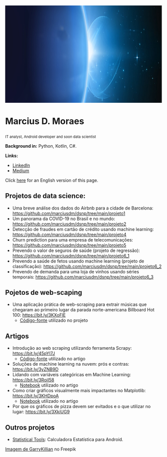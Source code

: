 

<p align="center">
  <img src="banner2.png" height="312" width="960" >
</p>

# Marcius D. Moraes
<sub>IT analyst, Android developer and soon data scientist</sub>


**Background in:** Python, Kotlin, C#.

**Links:**
* [LinkedIn](https://www.linkedin.com/in/marciusdm/)
* [Medium](https://medium.com/@marciusdellano)

Click <a href="Readme_en.md">here</a> for an English version of this page.

## Projetos de data science:
* Uma breve análise dos dados do Airbnb para a cidade de Barcelona: https://github.com/marciusdm/dsnp/tree/main/projeto1
* Um panorama da COVID-19 no Brasil e no mundo: https://github.com/marciusdm/dsnp/tree/main/projeto2
* Detecção de fraudes em cartão de crédito usando machine learning: https://github.com/marciusdm/dsnp/tree/main/projeto4
* Churn prediction para uma empresa de telecomunicações: https://github.com/marciusdm/dsnp/tree/main/projeto5
* Prevendo o valor de seguros de saúde (projeto de regressão): https://github.com/marciusdm/dsnp/tree/main/projeto6_1
* Prevendo a saúde de fetos usando machine learning (projeto de classificação): https://github.com/marciusdm/dsnp/tree/main/projeto6_2
* Prevendo de demanda para uma loja de vinhos usando séries temporais: https://github.com/marciusdm/dsnp/tree/main/projeto6_3

## Pojetos de web-scaping
* Uma aplicação prática de web-scraping para extrair músicas que chegaram ao primeiro lugar da parada norte-americana Billboard Hot 100: https://bit.ly/3KXoFlE
  *  [Código-fonte](https://github.com/marciusdm/artigos/tree/main/intro_web_scraping_scrapy) utilizado no projeto
  
## Artigos
* Introdução ao web scraping utilizando ferramenta Scrapy: https://bit.ly/45pYI7J
  * [Código-fonte](https://github.com/marciusdm/artigos/tree/main/intro_web_scraping_scrapy) utilizado no artigo
* Soluções de machine learning na nuvem: prós e contras: https://bit.ly/3yZNB9D
* Lidando com variáveis categóricas em Machine Learning: https://bit.ly/3RoiI58
  * [Notebook](https://github.com/marciusdm/artigos/blob/main/encoders/ArtigoSobreEncoders.ipynb) utilizado no artigo
* Como criar gráficos visualmente mais impactantes no Matplotlib: https://bit.ly/3KHDpoA
  * [Notebook](https://github.com/marciusdm/artigos/blob/main/storytellingchapter8/ExemplosStoryTelling.ipynb) utilizado no artigo
* Por que os gráficos de pizza devem ser evitados e o que utilizar no lugar: https://bit.ly/3XkiUG9

## Outros projetos
* [Statistical Tools](https://play.google.com/store/apps/details?id=com.mdmoraes.statisticalcalculator): Calculadora Estatística para Android.

<a href="https://br.freepik.com/vetores-gratis/estrelas-brilhantes-brilham-da-borda-de-um-planeta_6538801.htm#query=eclipse&position=3&from_view=search&track=sph">Imagem de GarryKillian</a> no Freepik
